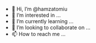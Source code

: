 - 👋 Hi, I’m @hamzatomiu
- 👀 I’m interested in ...
- 🌱 I’m currently learning ...
- 💞️ I’m looking to collaborate on ...
- 📫 How to reach me ...

<!---
hamzatomiu/hamzatomiu is a ✨ special ✨ repository because its `README.md` (this file) appears on your GitHub profile.
You can click the Preview link to take a look at your changes.
--->

